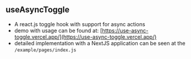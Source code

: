 ## useAsyncToggle

- A react.js toggle hook with support for async actions
- demo with usage can be found at: [https://use-async-toggle.vercel.app/](https://use-async-toggle.vercel.app/)
- detailed implementation with a NextJS application can be seen at the `/example/pages/index.js`
